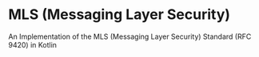 # MLS (Messaging Layer Security)

An Implementation of the MLS (Messaging Layer Security) Standard (RFC 9420) in Kotlin

